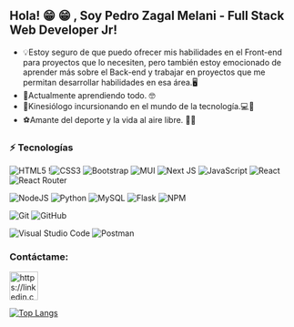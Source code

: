 ## Hola! 😁 😁 , Soy Pedro Zagal Melani - Full Stack Web Developer Jr!
- 💡Estoy seguro de que puedo ofrecer mis habilidades en el Front-end para proyectos que lo necesiten, pero también estoy emocionado de aprender más sobre el Back-end y trabajar en proyectos que me permitan desarrollar habilidades en esa área.🖥️
- 🌱Actualmente aprendiendo todo. 🤓
- 🦴Kinesiólogo incursionando en el mundo de la tecnología.💻🚀
- ⚽Amante del deporte y la vida al aire libre. 🚵‍♂️

### ⚡ Tecnologías

![HTML5](https://img.shields.io/badge/html5-%23E34F26.svg?style=for-the-badge&logo=html5&logoColor=white)
!![CSS3](https://img.shields.io/badge/css3-%231572B6.svg?style=for-the-badge&logo=css3&logoColor=white)
![Bootstrap](https://img.shields.io/badge/bootstrap-%23563D7C.svg?style=for-the-badge&logo=bootstrap&logoColor=white)
![MUI](https://img.shields.io/badge/MUI-%230081CB.svg?style=for-the-badge&logo=mui&logoColor=white)
![Next JS](https://img.shields.io/badge/Next-black?style=for-the-badge&logo=next.js&logoColor=white)
![JavaScript](https://img.shields.io/badge/javascript-%23323330.svg?style=for-the-badge&logo=javascript&logoColor=%23F7DF1E)
![React](https://img.shields.io/badge/react-%2320232a.svg?style=for-the-badge&logo=react&logoColor=%2361DAFB)
![React Router](https://img.shields.io/badge/React_Router-CA4245?style=for-the-badge&logo=react-router&logoColor=white)


![NodeJS](https://img.shields.io/badge/node.js-6DA55F?style=for-the-badge&logo=node.js&logoColor=white)
![Python](https://img.shields.io/badge/python-3670A0?style=for-the-badge&logo=python&logoColor=ffdd54)
![MySQL](https://img.shields.io/badge/mysql-%2300f.svg?style=for-the-badge&logo=mysql&logoColor=white)
![Flask](https://img.shields.io/badge/flask-%23000.svg?style=for-the-badge&logo=flask&logoColor=white)
![NPM](https://img.shields.io/badge/NPM-%23000000.svg?style=for-the-badge&logo=npm&logoColor=white)

![Git](https://img.shields.io/badge/git-%23F05033.svg?style=for-the-badge&logo=git&logoColor=white)
![GitHub](https://img.shields.io/badge/github-%23121011.svg?style=for-the-badge&logo=github&logoColor=white)

![Visual Studio Code](https://img.shields.io/badge/Visual%20Studio%20Code-0078d7.svg?style=for-the-badge&logo=visual-studio-code&logoColor=white)
![Postman](https://img.shields.io/badge/Postman-FF6C37?style=for-the-badge&logo=postman&logoColor=white)

### Contáctame:
 <img style="display:inline-block;" alt="https://linkedin.com/in/pzagmel" width="50px" src="https://cdn-icons-png.flaticon.com/512/3536/3536505.png"/>

[![Top Langs](https://github-readme-stats.vercel.app/api/top-langs/?username=pzagmel&theme=gruvbox&hide=dockerfile,mako,shell&layout=compact)](https://github.com/anuraghazra/github-readme-stats)